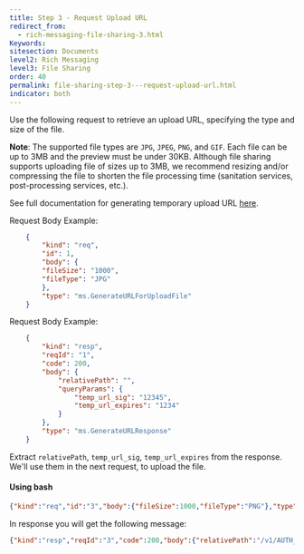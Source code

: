 ```yaml
---
title: Step 3 - Request Upload URL
redirect_from:
  - rich-messaging-file-sharing-3.html
Keywords:
sitesection: Documents
level2: Rich Messaging
level3: File Sharing
order: 40
permalink: file-sharing-step-3---request-upload-url.html
indicator: both
---
```


Use the following request to retrieve an upload URL, specifying the type and size of the file.

**Note**: The supported file types are `JPG`, `JPEG`, `PNG`, and `GIF`. Each file can be up to 3MB and the preview must be under 30KB.
Although file sharing supports uploading file of sizes up to 3MB, we recommend resizing and/or compressing the file to shorten the file processing time (sanitation services, post-processing services, etc.).

See full documentation for generating temporary upload URL [here](consumer-int-msg-generate-temp-upload-url.html).

Request Body Example:

```json
	{
		"kind": "req",
		"id": 1,
		"body": {
		"fileSize": "1000",
		"fileType": "JPG"
		},
		"type": "ms.GenerateURLForUploadFile"
	}
```

Request Body Example:

```json
	{
		"kind": "resp",
		"reqId": "1",
		"code": 200,
		"body": {
			"relativePath": "",
			"queryParams": {
				"temp_url_sig": "12345",
				"temp_url_expires": "1234"
			}
		},
		"type": "ms.GenerateURLResponse"
	}
```

Extract `relativePath`, `temp_url_sig`, `temp_url_expires` from the response. We'll use them in the next request, to upload the file.

#### Using bash

```json
{"kind":"req","id":"3","body":{"fileSize":1000,"fileType":"PNG"},"type":"ms.GenerateURLForUploadFile"    }
```

In response you will get the following message:

```json
{"kind":"resp","reqId":"3","code":200,"body":{"relativePath":"/v1/AUTH_async-images/qa57221676/8a66a22f-81ee-4447-b92f-78e9c3ecc819.PNG","queryParams":{"temp_url_sig":"6f52625b7f148325071c2518c714109134acd7a3","temp_url_expires":"1474973420"}},"type":"ms.BaseGenerateURLResponse"}
```
